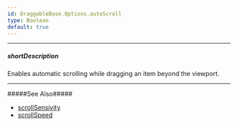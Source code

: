 ```yaml
---
id: DraggableBase.Options.autoScroll
type: Boolean
default: true
---
```

---
##### shortDescription
Enables automatic scrolling while dragging an item beyond the viewport.

---
#####See Also#####
- [scrollSensivity]({basewidgetpath}/Configuration/#scrollSensitivity)
- [scrollSpeed]({basewidgetpath}/Configuration/#scrollSpeed)
